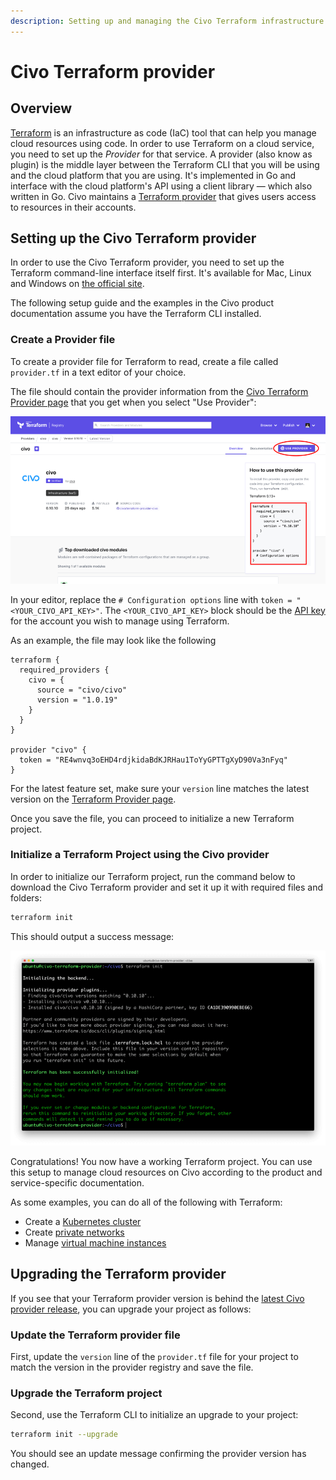 ```yaml
---
description: Setting up and managing the Civo Terraform infrastructure as code provider
---
```

# Civo Terraform provider

## Overview

[Terraform](https://www.terraform.io) is an infrastructure as code (IaC) tool that can help you manage cloud resources using code. In order to use Terraform on a cloud service, you need to set up the *Provider* for that service. A provider (also know as plugin) is the middle layer between the Terraform CLI that you will be using and the cloud platform that you are using. It's implemented in Go and interface with the cloud platform's API using a client library — which also written in Go. Civo maintains a [Terraform provider](https://registry.terraform.io/providers/civo/civo/latest) that gives users access to resources in their accounts.

## Setting up the Civo Terraform provider

In order to use the Civo Terraform provider, you need to set up the Terraform command-line interface itself first. It's available for Mac, Linux and Windows on [the official site](https://developer.hashicorp.com/terraform/downloads).

The following setup guide and the examples in the Civo product documentation assume you have the Terraform CLI installed.

### Create a Provider file

To create a provider file for Terraform to read, create a file called `provider.tf` in a text editor of your choice.

The file should contain the provider information from the [Civo Terraform Provider page](https://registry.terraform.io/providers/civo/civo/latest) that you get when you select "Use Provider":

![Terraform provider page with highlighted sections to use the Civo provider](images/terraform-1.png)

In your editor, replace the `# Configuration options` line with `token = "<YOUR_CIVO_API_KEY>"`. The `<YOUR_CIVO_API_KEY>` block should be the [API key](../account/api-keys.md) for the account you wish to manage using Terraform.

As an example, the file may look like the following

```hcl
terraform {
  required_providers {
    civo = {
      source = "civo/civo"
      version = "1.0.19"
    }
  }
}

provider "civo" {
  token = "RE4wnvq3oEHD4rdjkidaBdKJRHau1ToYyGPTTgXyD90Va3nFyq"
}
```

For the latest feature set, make sure your `version` line matches the latest version on the [Terraform Provider page](https://registry.terraform.io/providers/civo/civo/latest).

Once you save the file, you can proceed to initialize a new Terraform project.

### Initialize a Terraform Project using the Civo provider

In order to initialize our Terraform project, run the command below to download the Civo Terraform provider and set it up it with required files and folders:

```bash
terraform init
```

This should output a success message:

![Terraform project initialized](images/terraform-2.png)

Congratulations! You now have a working Terraform project. You can use this setup to manage cloud resources on Civo according to the product and service-specific documentation.

As some examples, you can do all of the following with Terraform:

- Create a [Kubernetes cluster](../kubernetes/create-a-cluster.md)
- Create [private networks](../networking/private-networks.md)
- Manage [virtual machine instances](../compute/create-an-instance.md)

## Upgrading the Terraform provider

If you see that your Terraform provider version is behind the [latest Civo provider release](https://registry.terraform.io/providers/civo/civo/latest), you can upgrade your project as follows:

### Update the Terraform provider file

First, update the `version` line of the `provider.tf` file for your project to match the version in the provider registry and save the file.

### Upgrade the Terraform project

Second, use the Terraform CLI to initialize an upgrade to your project:

```bash
terraform init --upgrade
```

You should see an update message confirming the provider version has changed.